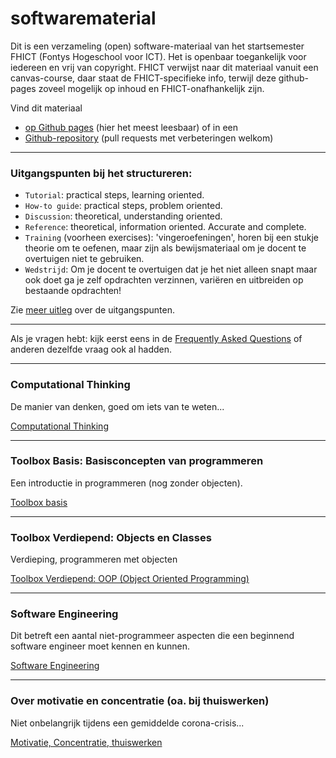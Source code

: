 # softwarematerial

Dit is een verzameling (open) software-materiaal van het startsemester FHICT (Fontys Hogeschool voor ICT). Het is openbaar toegankelijk voor iedereen en vrij van copyright. FHICT verwijst naar dit materiaal vanuit een canvas-course, daar staat de FHICT-specifieke info, terwijl deze github-pages zoveel mogelijk op inhoud en FHICT-onafhankelijk zijn.

Vind dit materiaal
+ [op Github pages](https://stasemsoft.github.io/softwarematerial/) (hier het meest leesbaar)
of in een
+ [Github-repository](https://github.com/stasemsoft/softwarematerial) (pull requests met verbeteringen welkom)

---

### Uitgangspunten bij het structureren:
+ `Tutorial`: practical steps, learning oriented.
+ `How-to guide`: practical steps, problem oriented.
+ `Discussion`: theoretical, understanding oriented.
+ `Reference`: theoretical, information oriented. Accurate and complete.
+ `Training` (voorheen exercises): 'vingeroefeningen', horen bij een stukje theorie om te oefenen, maar zijn als bewijsmateriaal om je docent te overtuigen niet te gebruiken.
+ `Wedstrijd`: Om je docent te overtuigen dat je het niet alleen snapt maar ook doet ga je zelf opdrachten verzinnen, variëren en uitbreiden op bestaande opdrachten!

Zie [meer uitleg](https://stasemsoft.github.io/softwarematerial/docs/meta) over de uitgangspunten.

---

Als je vragen hebt: kijk eerst eens in de [Frequently Asked Questions](https://stasemsoft.github.io/softwarematerial/docs/FAQ)
 of anderen dezelfde vraag ook al hadden.


---

### Computational Thinking

De manier van denken, goed om iets van te weten...

[Computational Thinking](https://stasemsoft.github.io/softwarematerial/docs/computational)

---

### Toolbox Basis: Basisconcepten van programmeren

Een introductie in programmeren (nog zonder objecten).

[Toolbox basis](https://stasemsoft.github.io/softwarematerial/docs/basic/)

---

### Toolbox Verdiepend: Objects en Classes

Verdieping, programmeren met objecten

[Toolbox Verdiepend: OOP (Object Oriented Programming)](https://stasemsoft.github.io/softwarematerial/docs/objects/)

---

### Software Engineering

Dit betreft een aantal niet-programmeer aspecten die een beginnend software engineer moet kennen en kunnen.

[Software Engineering](https://stasemsoft.github.io/softwarematerial/docs/software%20engineering/)


---

### Over motivatie en concentratie (oa. bij thuiswerken)

Niet onbelangrijk tijdens een gemiddelde  corona-crisis...

[Motivatie, Concentratie, thuiswerken](docs/process/motivatieconcentratie)
